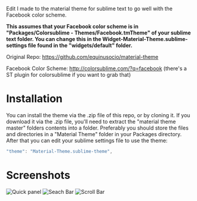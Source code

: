 Edit I made to the material theme for sublime text to go well with the Facebook color scheme.

**This assumes that your Facebook color scheme is in "Packages/Colorsublime - Themes/Facebook.tmTheme" of your sublime text folder. You can change this in the Widget-Material-Theme.sublime-settings file found in the "widgets/default" folder.**

Original Repo: https://github.com/equinusocio/material-theme

Facebook Color Scheme: http://colorsublime.com/?q=facebook (there's a ST plugin for colorsublime if you want to grab that)

# Installation
You can install the theme via the .zip file of this repo, or by cloning it. If you download it via the .zip file, you'll need to extract the "material theme master" folders contents into a folder. Preferably you should store the files and directories in a "Material Theme" folder in your Packages directory.
After that you can edit your sublime settings file to use the theme:
```javascript
"theme": "Material-Theme.sublime-theme",
```

# Screenshots
![Quick panel](http://i.imgur.com/Yel8yQn.png)
![Seach Bar](http://i.imgur.com/bgTFbtc.png)
![Scroll Bar](http://i.imgur.com/HQXMh8s.png)

